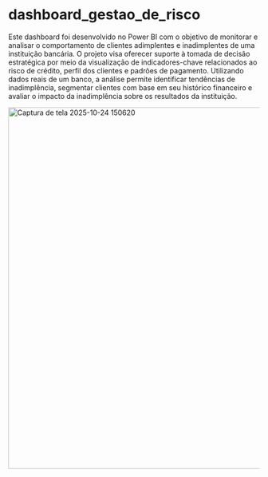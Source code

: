 # dashboard_gestao_de_risco
Este dashboard foi desenvolvido no Power BI com o objetivo de monitorar e analisar o comportamento de clientes adimplentes e inadimplentes de uma instituição bancária. O projeto visa oferecer suporte à tomada de decisão estratégica por meio da visualização de indicadores-chave relacionados ao risco de crédito, perfil dos clientes e padrões de pagamento.
Utilizando dados reais de um banco, a análise permite identificar tendências de inadimplência, segmentar clientes com base em seu histórico financeiro e avaliar o impacto da inadimplência sobre os resultados da instituição. 




<img width="1302" height="725" alt="Captura de tela 2025-10-24 150620" src="https://github.com/user-attachments/assets/520bc028-b6f4-41e1-8860-648ac5c8c7f2" />
